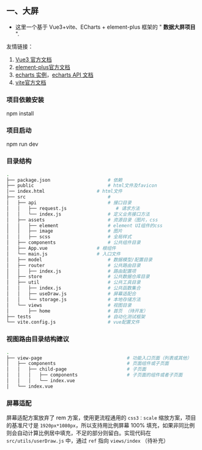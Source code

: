 ## 一、大屏

- 这里一个基于 Vue3+vite、ECharts + element-plus 框架的 " **数据大屏项目** ".


友情链接：

1.  [Vue3 官方文档](https://composition-api.vuejs.org/zh/api.html#setup)
2.  [element-plus官方文档](https://element-plus.gitee.io/zh-CN/)
3.  [echarts 实例](https://echarts.apache.org/examples/zh/index.html)，[echarts API 文档](https://echarts.apache.org/zh/api.html#echarts)
4.  [vite官方文档](https://cn.vitejs.dev/)


### 项目依赖安装
npm install

### 项目启动
npm run dev                                     

### 目录结构

```bash
.
├── package.json                     # 依赖
├── public                           # html文件及favicon
│── index.html                   # html文件
├── src                              #
│   ├── api                          # 接口目录
│   │   ├── request.js                  # 请求方法
│   │   └── index.js                 # 定义业务接口方法
│   ├── assets                       # 资源目录（图片，css
│   │   ├── element                  # element UI组件的css
│   │   ├── image                    # 图片
│   │   ├── scss                     # 全局样式
│   ├── components                   # 公共组件目录
│   ├── App.vue                  # 根组件
│   └── main.js                  # 入口文件
│   ├── model                        # 数据模型/配置目录
│   ├── router                       # 公共路由目录
│   │   ├── index.js                 # 路由配置项
│   ├── store                        # 公共数据仓库目录
│   ├── util                         # 公共工具目录
│   │   ├── index.js                 # 公共函数集合
│   │   ├── useDraw.js               # 屏幕适配合
│   │   └── storage.js               # 本地存储方法
│   └── views                        # 视图目录
│       ├── home                     # 首页 （待开发）
├── tests                            # 自动化测试框架
└── vite.config.js                   # vue配置文件

```
### 视图路由目录结构建议

```bash
.
├── view-page                               # 功能入口页面（列表或其他）
│   ├── components                          # 页面组件或子页面
│   │   ├── child-page                      # 子页面
│   │   │   ├── components                  # 子页面的组件或者子页面
│   │   │   └── index.vue
│   └── index.vue

```



### 屏幕适配

屏幕适配方案放弃了  rem 方案，使用更流程通用的 `css3：scale` 缩放方案，项目的基准尺寸是 `1920px*1080px`，所以支持用比例屏幕 100% 填充，如果非同比例则会自动计算比例居中填充，不足的部分则留白。实现代码在 `src/utils/userDraw.js` 中，通过 `ref` 指向 `views/index` （待补充）

